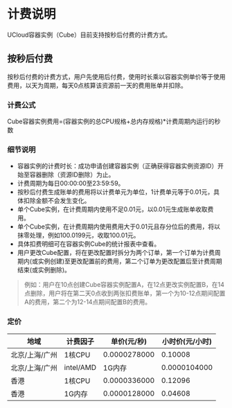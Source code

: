 # 计费说明

UCloud容器实例（Cube）目前支持按秒后付费的计费方式。


## 按秒后付费

按秒后付费的计费方式，用户先使用后付费，使用时长乘以容器实例单价等于使用费用，以天为周期，每天0点核算该资源前一天的费用账单并扣除。

### 计费公式

Cube容器实例费用=(容器实例的总CPU规格+总内存规格)*计费周期内运行的秒数

### 细节说明

* 容器实例的计费时长：成功申请创建容器实例（正确获得容器实例资源ID）开始至容器删除（资源ID删除）为止。
* 计费周期为每日00:00:00至23:59:59。
* 按秒后付费生成账单的费用将以计费单元为单位，1计费单元等于0.01元，具体扣除金额不会发生变化。
* 单个Cube实例，在计费周期内使用不足0.01元，以0.01元生成账单收取费用。
* 单个Cube实例，在计费周期内使用费用大于0.01元且存分位后的费用，将以抹零处理，例如100.0199元，收取100.01元。
* 具体扣费明细可在容器实例Cube的统计报表中查看。
* 用户更改Cube配置，将在更改配置时拆分为两个订单，第一个订单为计费周期内(或实例创建)至更改配置前的费用，第二个订单为更改配置后至计费周期结束(或实例删除)。


> 例如：用户在10点创建Cube容器实例配置A，在12点更改实例配置B，在14点删除，用户将在第二天0点收到两张扣费账单，第一个为10-12点期间配置A的费用，第二个为12-14点期间配置B的费用。



### 定价

<!-- |地域|机型|CPU(Core)|内存(G)|单价(元/秒)|小时价(元/小时)|
|---|---|---|---|---|---|
|北京/上海/广州|intel/AMD|0.1|0.125|0.000004080|0.014688|
|北京/上海/广州|intel/AMD|0.5|0.5|0.000019100|0.06876|
|北京/上海/广州|intel/AMD|0.5|1|0.000024300|0.08748|
|北京/上海/广州|intel/AMD|0.5|2|0.000034700|0.12492|
|北京/上海/广州|intel/AMD|1|1|0.000038200|0.13752|
|北京/上海/广州|intel/AMD|1|2|0.000048600|0.17496|
|北京/上海/广州|intel/AMD|1|4|0.000069400|0.24984|
|北京/上海/广州|intel/AMD|2|2|0.000076400|0.27504|
|北京/上海/广州|intel/AMD|2|4|0.000097200|0.34992|
|北京/上海/广州|intel/AMD|2|8|0.000139000|0.5004|
|北京/上海/广州|intel/AMD|4|4|0.000153000|0.5508|
|北京/上海/广州|intel/AMD|4|8|0.000194000|0.6984|
|北京/上海/广州|intel/AMD|4|16|0.000278000|1.0008|
|北京/上海/广州|intel/AMD|8|8|0.000306000|1.1016|
|北京/上海/广州|intel/AMD|8|16|0.000389000|1.4004|
|北京/上海/广州|intel/AMD|8|32|0.000556000|2.0016|
|北京/上海/广州|intel/AMD|16|16|0.000611000|2.1996|
|北京/上海/广州|intel/AMD|16|32|0.000778000|2.8008|
|北京/上海/广州|intel/AMD|16|64|0.001110000|3.996|
|香港|intel/AMD|0.1|0.125|0.000004950|0.01782|
|香港|intel/AMD|0.5|0.5|0.000023100|0.08316|
|香港|intel/AMD|0.5|1|0.000029500|0.1062|
|香港|intel/AMD|0.5|2|0.000042200|0.15192|
|香港|intel/AMD|1|1|0.000046300|0.16668|
|香港|intel/AMD|1|2|0.000059000|0.2124|
|香港|intel/AMD|1|4|0.000084500|0.3042|
|香港|intel/AMD|2|2|0.000092600|0.33336|
|香港|intel/AMD|2|4|0.000118000|0.4248|
|香港|intel/AMD|2|8|0.000169000|0.6084|
|香港|intel/AMD|4|4|0.000185000|0.666|
|香港|intel/AMD|4|8|0.000236000|0.8496|
|香港|intel/AMD|4|16|0.000338000|1.2168|
|香港|intel/AMD|8|8|0.000370000|1.332|
|香港|intel/AMD|8|16|0.000472000|1.6992|
|香港|intel/AMD|8|32|0.000676000|2.4336|
|香港|intel/AMD|16|16|0.000741000|2.6676|
|香港|intel/AMD|16|32|0.000944000|3.3984|
|香港|intel/AMD|16|64|0.001350000|4.86| -->


|地域|计费因子|单价(元/秒)|小时价(元/小时)|
|---|---|---|---|
|北京/上海/广州|1核CPU|0.0000278000|0.10008|
|北京/上海/广州|intel/AMD|1G内存|0.0000104000|0.03744|
|香港|1核CPU|0.0000336000|0.12096|
|香港|1G内存|0.0000128000|0.04608|
